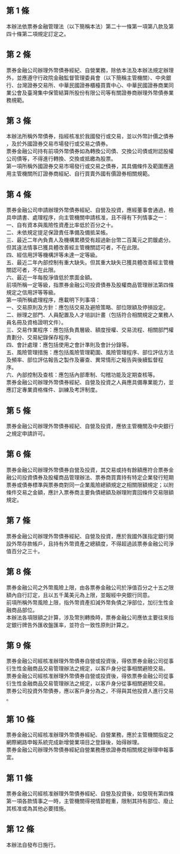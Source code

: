 第 1 條
-------
本辦法依票券金融管理法（以下簡稱本法）第二十一條第一項第八款及第  
四十條第二項規定訂定之。

第 2 條
-------
票券金融公司辦理外幣債券經紀、自營業務，除依本法及本辦法規定辦理  
外，並應遵守行政院金融監督管理委員會（以下簡稱主管機關）、中央銀  
行、台灣證券交易所、中華民國證券櫃檯買賣中心、中華民國證券商業同  
業公會及臺灣集中保管結算所股份有限公司等有關證券商辦理外幣債券業  
務規範。

第 3 條
-------
本辦法所稱外幣債券，指經核准於我國發行或交易，並以外幣計價之債券  
，及於外國證券交易市場發行或交易之債券。  
票券金融公司持有前項外幣債券如為轉換公司債、交換公司債或附認股權  
公司債等，不得進行轉換、交換或抵繳為股票。  
第一項所稱外國證券交易市場發行或交易之債券，其具備條件及範圍應適  
用主管機關所訂證券商經紀、自行買賣外國有價證券相關規範。

第 4 條
-------
票券金融公司申請辦理外幣債券經紀、自營及投資，應經董事會通過，檢  
具申請書、處理程序，向主管機關申請核准，且不得有下列情事之一：  
一、自有資本與風險性資產比率低於百分之十。  
二、未依規定提足保證責任準備及備抵呆帳。  
三、最近二年內負責人及機構累積受有超過新台幣二百萬元之罰鍰處分。  
    但其違法情事已獲具體改善經主管機關認可者，不在此限。  
四、經信用評等機構評等未達一定等級。  
五、最近二年內部控制有重大缺失。但其重大缺失已獲具體改善經主管機  
    關認可者，不在此限。  
六、最近一年每股淨值低於票面金額。  
前項所稱一定等級，指票券金融公司投資債券及股權商品管理辦法第四條  
規定之信用評等等級。  
第一項所稱處理程序，應載明下列事項：  
一、交易原則及方針：應包括交易及避險策略、部位限額及停損設定。  
二、辦理之部門、人員配置及人才培訓計畫（包括符合相關規定之業務人  
    員名冊及資格證明文件）。  
三、交易作業程序：應包括負責層級、額度授權、交易流程、相關部門權  
    責劃分、交易紀錄保存程序。  
四、會計處理：應包括使用之會計準則及會計分錄等。  
五、風險管理措施：應包括風險管理範圍、風險管理程序、部位評估方法  
    及頻率、部位評估報告之製作及審查、異常情形之報告與後續監督程  
    序。  
六、內部控制及查核：應包括內部牽制、勾稽功能及定期查核等。  
票券金融公司辦理外幣債券經紀、自營及投資之人員應具備專業能力，並  
應訂定專業資格條件、訓練及考評制度。

第 5 條
-------
票券金融公司辦理外幣債券經紀、自營及投資，應依主管機關及中央銀行  
之規定申請許可。

第 6 條
-------
票券金融公司辦理外幣債券自營及投資，其交易或持有餘額應符合票券金  
融公司投資債券及股權商品管理辦法、票券商買賣持有特定企業發行短期  
票券或債券標準與票券商對同一企業風險總額規定之相關限額規定；以附  
條件交易之金額，應計入票券商主要負債總額及辦理附賣回條件交易限額  
規定。

第 7 條
-------
票券金融公司辦理外幣債券經紀、自營及投資，應於我國外匯指定銀行開  
設外幣存款帳戶，且持有外幣資產之總額度，不得超過該票券金融公司淨  
值百分之三十。

第 8 條
-------
票券金融公司之外幣風險上限，由各票券金融公司於淨值百分之十五之限  
額內自行訂定，且以五千萬美元為上限，並報經中央銀行同意。  
前項所稱外幣風險上限，指外幣資產扣減外幣負債之淨部位，加衍生性金  
融商品部位。  
本辦法各項限額之計算，涉及幣別轉換時，票券金融公司應依主要往來指  
定銀行牌告外匯收盤匯率，並符合一致性原則計算之。

第 9 條
-------
票券金融公司經核准辦理外幣債券自營或投資後，得依票券金融公司從事  
衍生性金融商品交易管理辦法之規定，以客戶身分從事相關避險交易。  
票券金融公司經核准辦理外幣債券自營或投資後，得依票券金融公司從事  
衍生性金融商品交易管理辦法之規定，以客戶身分從事相關避險交易。  
票券公司投資外幣債券，應以客戶身分為之，不得與其他投資人進行交易  
。

第 10 條
--------
票券金融公司經核准辦理外幣債券經紀、自營業務，應於主管機關指定之  
網際網路申報系統完成新增營業項目之登錄後，始得辦理。  
票券金融公司辦理外幣債券經紀自營業務應依證券商相關規定辦理申報事  
宜。

第 11 條
--------
票券金融公司經核准辦理外幣債券經紀、自營及投資後，如發現有第四條  
第一項各款情事之一時，主管機關得視情節輕重，限制其持有部位、廢止  
其核准或為其他必要措施。

第 12 條
--------
本辦法自發布日施行。

